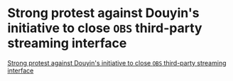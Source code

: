 # Strong protest against Douyin's initiative to close `OBS` third-party streaming interface
[Strong protest against Douyin's initiative to close `OBS` third-party streaming interface](https://aiwithcloud.com/2022/09/19/strong_protest_against_douyins_initiative_to_close_obs_third_party_streaming_interface/)